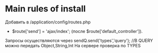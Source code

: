 Main rules of install
=======

Добавить в /application/config/routes.php  
- $route['send'] = 'ajax/index'; (после $route['default_controller']).

Запросы осуществляются через sendQ.send('types','query'); //В QUERY можно передать Object,String,Int
На сервере проверка по TYPES


